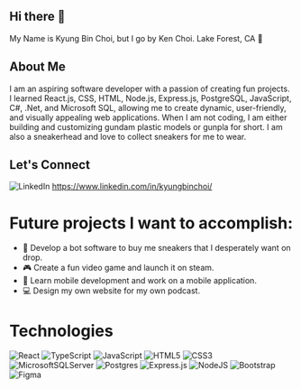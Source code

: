 ## Hi there 👋
My Name is Kyung Bin Choi, but I go by Ken Choi. Lake Forest, CA 🌲
## About Me
 I am an aspiring software developer with a passion of creating fun projects. I learned React.js, CSS, HTML, Node.js, Express.js, PostgreSQL, JavaScript, C#, .Net, and Microsoft SQL, allowing me to create dynamic, user-friendly, and visually appealing web applications. When I am not coding, I am either building and customizing gundam plastic models or gunpla for short. I am also a sneakerhead and love to collect sneakers for me to wear.
 ## Let's Connect
![LinkedIn](https://img.shields.io/badge/linkedin-%230077B5.svg?style=for-the-badge&logo=linkedin&logoColor=white) https://www.linkedin.com/in/kyungbinchoi/
# Future projects I want to accomplish:
- 👟 Develop a bot software to buy me sneakers that I desperately want on drop.
- :video_game: Create a fun video game and launch it on steam.
- :iphone: Learn mobile development and work on a mobile application.
- :computer: Design my own website for my own podcast. 
# Technologies
![React](https://img.shields.io/badge/react-%2320232a.svg?style=for-the-badge&logo=react&logoColor=%2361DAFB)
![TypeScript](https://img.shields.io/badge/typescript-%23007ACC.svg?style=for-the-badge&logo=typescript&logoColor=white)
![JavaScript](https://img.shields.io/badge/javascript-%23323330.svg?style=for-the-badge&logo=javascript&logoColor=%23F7DF1E)
![HTML5](https://img.shields.io/badge/html5-%23E34F26.svg?style=for-the-badge&logo=html5&logoColor=white)
![CSS3](https://img.shields.io/badge/css3-%231572B6.svg?style=for-the-badge&logo=css3&logoColor=white)
![MicrosoftSQLServer](https://img.shields.io/badge/Microsoft%20SQL%20Server-CC2927?style=for-the-badge&logo=microsoft%20sql%20server&logoColor=white)
![Postgres](https://img.shields.io/badge/postgres-%23316192.svg?style=for-the-badge&logo=postgresql&logoColor=white)
![Express.js](https://img.shields.io/badge/express.js-%23404d59.svg?style=for-the-badge&logo=express&logoColor=%2361DAFB)
![NodeJS](https://img.shields.io/badge/node.js-6DA55F?style=for-the-badge&logo=node.js&logoColor=white)
![Bootstrap](https://img.shields.io/badge/bootstrap-%238511FA.svg?style=for-the-badge&logo=bootstrap&logoColor=white)
	![Figma](https://img.shields.io/badge/figma-%23F24E1E.svg?style=for-the-badge&logo=figma&logoColor=white)
